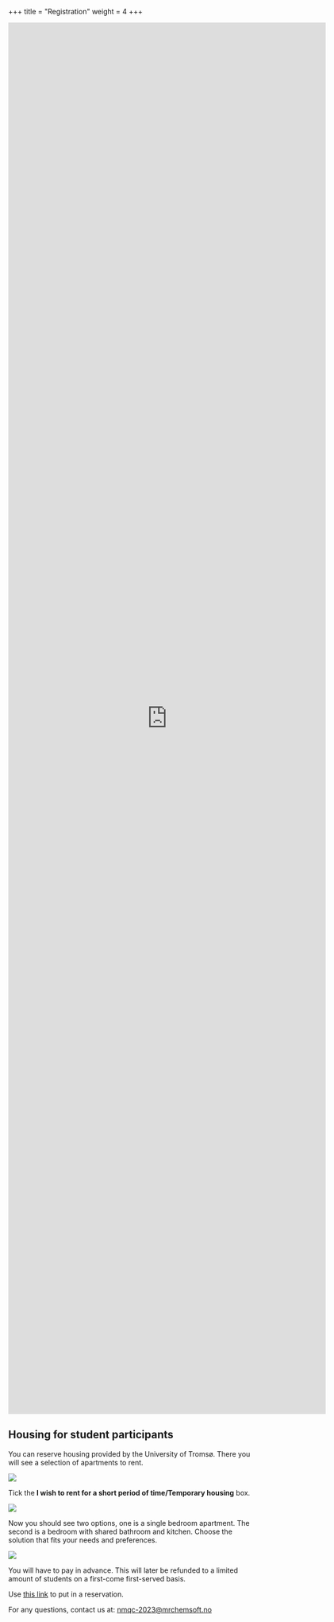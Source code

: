 +++
title = "Registration"
weight = 4
+++


<iframe src="https://docs.google.com/forms/d/e/1FAIpQLSdc7kj_aRoSYrh399pBmOfSvXAKrIcQC-i2I8t92NyehqEd2A/viewform?embedded=true" width="640" height="2800" frameborder="0" marginheight="0" marginwidth="0">Loading…</iframe>


<!---

**TODO** 

- Add link to registration form
- On-site or online? (If online is a possibility!)
- Abstract submission
- Deadlines

--->

## Housing for student participants

You can reserve housing provided by the University of Tromsø. There you will see a selection of apartments to rent.

![](samskipnaden_0.png)

Tick the **I wish to rent for a short period of time/Temporary housing** box.

![](samskipnaden_1.png)

Now you should see two options, one is a single bedroom apartment. The second
is a bedroom with shared bathroom and kitchen. Choose the solution that fits
your needs and preferences.

![](samskipnaden_2.png)

You will have to pay in advance. This will later be refunded to a limited
amount of students on a first-come first-served basis.

Use [this link] to put in a reservation.

For any questions, contact us at: [nmqc-2023@mrchemsoft.no](mailto:nmqc-2023@mrchemsoft.no)

[this link]: https://studentbolig.samskipnaden.no/houses/apartments?searchFilter=eyJib29sIjp7Im11c3QiOlt7Im1hdGNoX2FsbCI6e319XSwiZmlsdGVyIjpbeyJ0ZXJtIjp7ImhvdXNpbmdUeXBlIjoxfX1dfX0%3D
